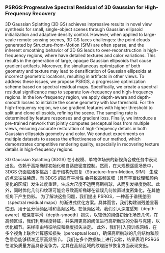 ### PSRGS:Progressive Spectral Residual of 3D Gaussian for High-Frequency Recovery

3D Gaussian Splatting (3D GS) achieves impressive results in novel view synthesis for small, single-object scenes through Gaussian ellipsoid initialization and adaptive density control. However, when applied to large-scale remote sensing scenes, 3D GS faces challenges: the point clouds generated by Structure-from-Motion (SfM) are often sparse, and the inherent smoothing behavior of 3D GS leads to over-reconstruction in high-frequency regions, where have detailed textures and color variations. This results in the generation of large, opaque Gaussian ellipsoids that cause gradient artifacts. Moreover, the simultaneous optimization of both geometry and texture may lead to densification of Gaussian ellipsoids at incorrect geometric locations, resulting in artifacts in other views. To address these issues, we propose PSRGS, a progressive optimization scheme based on spectral residual maps. Specifically, we create a spectral residual significance map to separate low-frequency and high-frequency regions. In the low-frequency region, we apply depth-aware and depth-smooth losses to initialize the scene geometry with low threshold. For the high-frequency region, we use gradient features with higher threshold to split and clone ellipsoids, refining the scene. The sampling rate is determined by feature responses and gradient loss. Finally, we introduce a pre-trained network that jointly computes perceptual loss from multiple views, ensuring accurate restoration of high-frequency details in both Gaussian ellipsoids geometry and color. We conduct experiments on multiple datasets to assess the effectiveness of our method, which demonstrates competitive rendering quality, especially in recovering texture details in high-frequency regions.

3D Gaussian Splatting (3DGS) 在小规模、单物体场景的新视角合成任务中表现出色，依赖于高斯椭球初始化和自适应密度控制。然而，在大规模遥感场景中，3DGS 仍面临诸多挑战：由于结构光恢复（Structure-from-Motion, SfM） 生成的点云往往稀疏，而 3DGS 的固有平滑性 会导致高频区域（具有丰富纹理和颜色变化的区域）发生过度重建，生成大尺度不透明高斯椭球，从而引发梯度伪影。此外，同时优化几何和纹理可能会导致高斯椭球在错误几何位置过度密集化，在其他视角下产生伪影。
为了解决这些问题，我们提出 PSRGS，一种基于谱残差图（spectral residual maps）的渐进式优化方案。具体而言，我们构建谱残差显著性图，用于区分低频区域和高频区域。在低频区域，我们引入深度感知（depth-aware）和深度平滑（depth-smooth）损失，以较低的阈值初始化场景几何。在高频区域，我们利用梯度特征，并采用更高的阈值进行高斯椭球的分裂与克隆，以优化细节。采样率由特征响应和梯度损失决定。
此外，我们引入预训练网络，在多个视角上联合计算感知损失（perceptual loss），确保高斯椭球的几何结构和颜色信息能够精准还原高频细节。
我们在多个数据集上进行实验，结果表明 PSRGS 在渲染质量方面具备竞争力，尤其在高频区域的纹理细节恢复方面表现突出。
